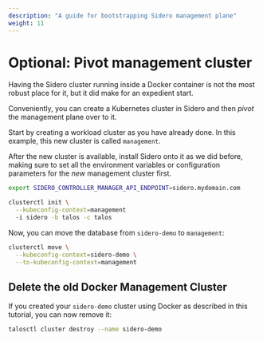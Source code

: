```yaml
---
description: "A guide for bootstrapping Sidero management plane"
weight: 11
---
```


# Optional: Pivot management cluster

Having the Sidero cluster running inside a Docker container is not the most
robust place for it, but it did make for an expedient start.

Conveniently, you can create a Kubernetes cluster in Sidero and then _pivot_ the
management plane over to it.

Start by creating a workload cluster as you have already done.
In this example, this new cluster is called `management`.

After the new cluster is available, install Sidero onto it as we did before,
making sure to set all the environment variables or configuration parameters for
the _new_ management cluster first.

```bash
export SIDERO_CONTROLLER_MANAGER_API_ENDPOINT=sidero.mydomain.com

clusterctl init \
  --kubeconfig-context=management
  -i sidero -b talos -c talos
```

Now, you can move the database from `sidero-demo` to `management`:

```bash
clusterctl move \
  --kubeconfig-context=sidero-demo \
  --to-kubeconfig-context=management
```

## Delete the old Docker Management Cluster

If you created your `sidero-demo` cluster using Docker as described in this
tutorial, you can now remove it:

```bash
talosctl cluster destroy --name sidero-demo
```
